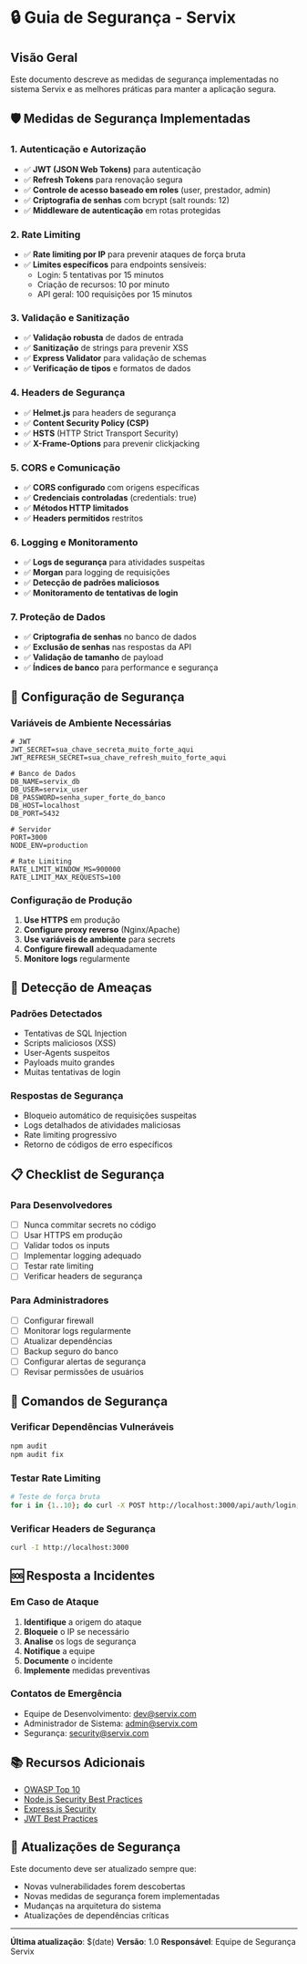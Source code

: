 # 🔒 Guia de Segurança - Servix

## Visão Geral

Este documento descreve as medidas de segurança implementadas no sistema Servix e as melhores práticas para manter a aplicação segura.

## 🛡️ Medidas de Segurança Implementadas

### 1. **Autenticação e Autorização**
- ✅ **JWT (JSON Web Tokens)** para autenticação
- ✅ **Refresh Tokens** para renovação segura
- ✅ **Controle de acesso baseado em roles** (user, prestador, admin)
- ✅ **Criptografia de senhas** com bcrypt (salt rounds: 12)
- ✅ **Middleware de autenticação** em rotas protegidas

### 2. **Rate Limiting**
- ✅ **Rate limiting por IP** para prevenir ataques de força bruta
- ✅ **Limites específicos** para endpoints sensíveis:
  - Login: 5 tentativas por 15 minutos
  - Criação de recursos: 10 por minuto
  - API geral: 100 requisições por 15 minutos

### 3. **Validação e Sanitização**
- ✅ **Validação robusta** de dados de entrada
- ✅ **Sanitização** de strings para prevenir XSS
- ✅ **Express Validator** para validação de schemas
- ✅ **Verificação de tipos** e formatos de dados

### 4. **Headers de Segurança**
- ✅ **Helmet.js** para headers de segurança
- ✅ **Content Security Policy (CSP)**
- ✅ **HSTS** (HTTP Strict Transport Security)
- ✅ **X-Frame-Options** para prevenir clickjacking

### 5. **CORS e Comunicação**
- ✅ **CORS configurado** com origens específicas
- ✅ **Credenciais controladas** (credentials: true)
- ✅ **Métodos HTTP limitados**
- ✅ **Headers permitidos** restritos

### 6. **Logging e Monitoramento**
- ✅ **Logs de segurança** para atividades suspeitas
- ✅ **Morgan** para logging de requisições
- ✅ **Detecção de padrões maliciosos**
- ✅ **Monitoramento de tentativas de login**

### 7. **Proteção de Dados**
- ✅ **Criptografia de senhas** no banco de dados
- ✅ **Exclusão de senhas** nas respostas da API
- ✅ **Validação de tamanho** de payload
- ✅ **Índices de banco** para performance e segurança

## 🔐 Configuração de Segurança

### Variáveis de Ambiente Necessárias

```env
# JWT
JWT_SECRET=sua_chave_secreta_muito_forte_aqui
JWT_REFRESH_SECRET=sua_chave_refresh_muito_forte_aqui

# Banco de Dados
DB_NAME=servix_db
DB_USER=servix_user
DB_PASSWORD=senha_super_forte_do_banco
DB_HOST=localhost
DB_PORT=5432

# Servidor
PORT=3000
NODE_ENV=production

# Rate Limiting
RATE_LIMIT_WINDOW_MS=900000
RATE_LIMIT_MAX_REQUESTS=100
```

### Configuração de Produção

1. **Use HTTPS** em produção
2. **Configure proxy reverso** (Nginx/Apache)
3. **Use variáveis de ambiente** para secrets
4. **Configure firewall** adequadamente
5. **Monitore logs** regularmente

## 🚨 Detecção de Ameaças

### Padrões Detectados
- Tentativas de SQL Injection
- Scripts maliciosos (XSS)
- User-Agents suspeitos
- Payloads muito grandes
- Muitas tentativas de login

### Respostas de Segurança
- Bloqueio automático de requisições suspeitas
- Logs detalhados de atividades maliciosas
- Rate limiting progressivo
- Retorno de códigos de erro específicos

## 📋 Checklist de Segurança

### Para Desenvolvedores
- [ ] Nunca commitar secrets no código
- [ ] Usar HTTPS em produção
- [ ] Validar todos os inputs
- [ ] Implementar logging adequado
- [ ] Testar rate limiting
- [ ] Verificar headers de segurança

### Para Administradores
- [ ] Configurar firewall
- [ ] Monitorar logs regularmente
- [ ] Atualizar dependências
- [ ] Backup seguro do banco
- [ ] Configurar alertas de segurança
- [ ] Revisar permissões de usuários

## 🔧 Comandos de Segurança

### Verificar Dependências Vulneráveis
```bash
npm audit
npm audit fix
```

### Testar Rate Limiting
```bash
# Teste de força bruta
for i in {1..10}; do curl -X POST http://localhost:3000/api/auth/login; done
```

### Verificar Headers de Segurança
```bash
curl -I http://localhost:3000
```

## 🆘 Resposta a Incidentes

### Em Caso de Ataque
1. **Identifique** a origem do ataque
2. **Bloqueie** o IP se necessário
3. **Analise** os logs de segurança
4. **Notifique** a equipe
5. **Documente** o incidente
6. **Implemente** medidas preventivas

### Contatos de Emergência
- Equipe de Desenvolvimento: dev@servix.com
- Administrador de Sistema: admin@servix.com
- Segurança: security@servix.com

## 📚 Recursos Adicionais

- [OWASP Top 10](https://owasp.org/www-project-top-ten/)
- [Node.js Security Best Practices](https://nodejs.org/en/docs/guides/security/)
- [Express.js Security](https://expressjs.com/en/advanced/best-practice-security.html)
- [JWT Best Practices](https://tools.ietf.org/html/rfc8725)

## 🔄 Atualizações de Segurança

Este documento deve ser atualizado sempre que:
- Novas vulnerabilidades forem descobertas
- Novas medidas de segurança forem implementadas
- Mudanças na arquitetura do sistema
- Atualizações de dependências críticas

---

**Última atualização**: $(date)
**Versão**: 1.0
**Responsável**: Equipe de Segurança Servix

